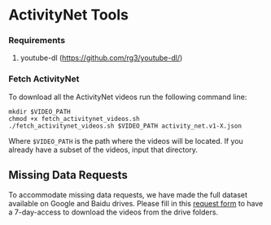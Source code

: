 # ActivityNet Tools


### Requirements

 1. youtube-dl (https://github.com/rg3/youtube-dl/)

### Fetch ActivityNet

To download all the ActivityNet videos run the following command line:
```
mkdir $VIDEO_PATH
chmod +x fetch_activitynet_videos.sh
./fetch_activitynet_videos.sh $VIDEO_PATH activity_net.v1-X.json
```

Where `$VIDEO_PATH` is the path where the videos will be located. If you already 
have a subset of the videos, input that directory.


## Missing Data Requests

To accommodate missing data requests, we have made the full dataset available on Google and Baidu drives. 
Please fill in this [request form](https://docs.google.com/forms/d/e/1FAIpQLSeKaFq9ZfcmZ7W0B0PbEhfbTHY41GeEgwsa7WobJgGUhn4DTQ/viewform) 
to have a 7-day-access to download the videos from the drive folders.
